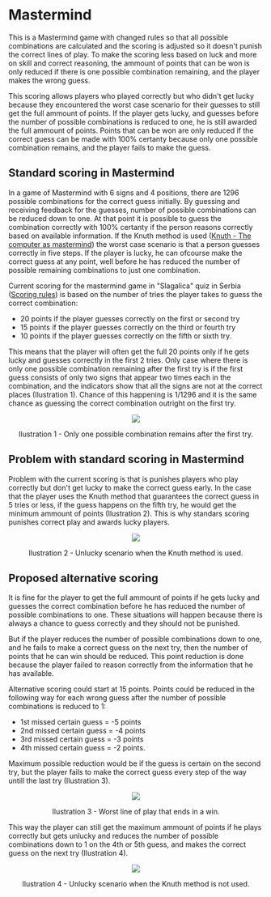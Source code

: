 # Mastermind
This is a Mastermind game with changed rules so that all possible combinations are calculated and the scoring is adjusted so it doesn't punish the correct lines of play. To make the scoring less based on luck and more on skill and correct reasoning, the ammount of points that can be won is only reduced if there is one possible combination remaining, and the player makes the wrong guess. 

This scoring allows players who played correctly but who didn't get lucky because they encountered the worst case scenario for their guesses to still get the full ammount of points. If the player gets lucky, and guesses before the number of possible combinations is reduced to one, he is still awarded the full ammount of points. Points that can be won are only reduced if the correct guess can be made with 100% certanty because only one possible combination remains, and the player fails to make the guess.

## Standard scoring in Mastermind

In a game of Mastermind with 6 signs and 4 positions, there are 1296 possible combinations for the correct guess initially. By guessing and receiving feedback for the guesses, number of possible combinations can be reduced down to one. At that point it is possible to guess the combination correctly with 100% certanty if the person reasons correctly based on available information. If the Knuth method is used ([Knuth - The computer as mastermind](https://www.cs.uni.edu/~wallingf/teaching/cs3530/resources/knuth-mastermind.pdf)) the worst case scenario is that a person guesses correctly in five steps. If the player is lucky, he can ofcourse make the correct guess at any point, well before he has reduced the number of possible remaining combinations to just one combination. 

Current scoring for the mastermind game in "Slagalica" quiz in Serbia ([Scoring rules](https://www.rts.rs/page/rts/sr/rtspredstavlja/Slagalica/story/3054/pravila-i-prijave/3622033/pravila-su-pravila.html)) is based on the number of tries the player takes to guess the correct combination:
* 20 points if the player guesses correctly on the first or second try
* 15 points if the player guesses correctly on the third or fourth try
* 10 points if the player guesses correctly on the fifth or sixth try.

This means that the player will often get the full 20 points only if he gets lucky and guesses correctly in the first 2 tries. Only case where there is only one possible combination remaining after the first try is if the first guess consists of only two signs that appear two times each in the combination, and the indicators show that all the signs are not at the correct places (Ilustration 1). Chance of this happening is 1/1296 and it is the same chance as guessing the correct combination outright on the first try.

<p align="center">
  <img src="/resources/readme/guess_certain_first_try.jpg">
  <p align="center">Ilustration 1 - Only one possible combination remains after the first try.</p>
</p>

## Problem with standard scoring in Mastermind

Problem with the current scoring is that is punishes players who play correctly but don't get lucky to make the correct guess early. In the case that the player uses the Knuth method that guarantees the correct guess in 5 tries or less, if the guess happens on the fifth try, he would get the minimum ammount of points (Ilustration 2). This is why standars scoring punishes correct play and awards lucky players.

<p align="center">
  <img src="/resources/readme/knuth_method_worst_case.jpg">
  <p align="center">Ilustration 2 - Unlucky scenario when the Knuth method is used.</p>
</p>

## Proposed alternative scoring

It is fine for the player to get the full ammount of points if he gets lucky and guesses the correct combination before he has reduced the number of possible combinations to one. These situations will happen because there is always a chance to guess correctly and they should not be punished. 

But if the player reduces the number of possible combinations down to one, and he fails to make a correct guess on the next try, then the number of points that he can win should be reduced. 
This point reduction is done because the player failed to reason correctly from the information that he has available.

Alternative scoring could start at 15 points. Points could be reduced in the following way for each wrong guess after the number of possible combinations is reduced to 1:
* 1st missed certain guess = -5 points
* 2nd missed certain guess = -4 points
* 3rd missed certain guess = -3 points
* 4th missed certain guess = -2 points.

Maximum possible reduction would be if the guess is certain on the second try, but the player fails to make the correct guess every step of the way untill the last try (Ilustration 3).

<p align="center">
  <img src="/resources/readme/guess_worst_case.jpg">
  <p align="center">Ilustration 3 - Worst line of play that ends in a win.</p>
</p>

This way the player can still get the maximum ammount of points if he plays correctly but gets unlucky and reduces the number of possible combinations down to 1 on the 4th or 5th guess, and makes the correct guess on the next try (Ilustration 4). 

<p align="center">
  <img src="/resources/readme/guess_worst_case.jpg">
  <p align="center">Ilustration 4 - Unlucky scenario when the Knuth method is not used. </p>
</p>


